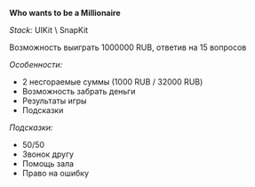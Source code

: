 **Who wants to be a Millionaire**

*Stack:* UIKit \ SnapKit

Возможность выиграть 1000000 RUB, ответив на 15 вопросов

*Особенности:*
- 2 несгораемые суммы (1000 RUB / 32000 RUB)
- Возможность забрать деньги
- Результаты игры
- Подсказки

*Подсказки:*
- 50/50
- Звонок другу
- Помощь зала
- Право на ошибку

